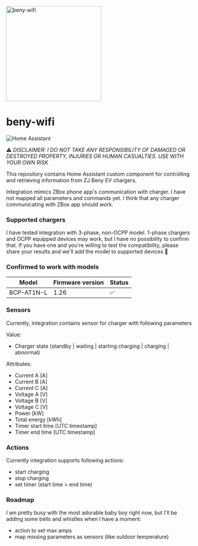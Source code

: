 <div align="left">
    <img alt="beny-wifi" height="256px" src="https://github.com/Jarauvi/beny-wifi/blob/main/images/logo.png?raw=true">
</div>

# beny-wifi

![Home Assistant](https://img.shields.io/badge/home%20assistant-%2341BDF5.svg?style=for-the-badge&logo=home-assistant&logoColor=white)


:warning: *DISCLAIMER: I DO NOT TAKE ANY RESPONSIBILITY OF DAMAGED OR DESTROYED PROPERTY, INJURIES OR HUMAN CASUALTIES. USE WITH YOUR OWN RISK*

This repository contains Home Assistant custom component for controlling and retrieving information from ZJ Beny EV chargers. 

Integration mimics ZBox phone app's communication with charger. I have not mapped all parameters and commands yet. I think that any charger communicating with ZBox app should work.

### Supported chargers

I have tested integration with 3-phase, non-OCPP model. 1-phase chargers and OCPP equipped devices may work, but I have no possibility to confirm that. If you have one and you're willing to test the compatibility, please share your results and we'll add the model to supported devices :pray: 

### Confirmed to work with models

| Model              | Firmware version |       Status      |
| ------------------ | ---------------- | ----------------- |
| BCP-AT1N-L         | 1.26             |:white_check_mark: |

### Sensors

Currently, integration contains sensor for charger with following parameters

Value: 
- Charger state (standby | waiting | starting charging | charging | abnormal)

Attributes:
- Current A [A]
- Current B [A]
- Current C [A]
- Voltage A [V]
- Voltage B [V]
- Voltage C [V]
- Power [kW]
- Total energy [kWh]
- Timer start time [UTC timestamp]
- Timer end time [UTC timestamp]

### Actions

Currently integration supports following actions:
- start charging
- stop charging
- set timer (start time > end time)

### Roadmap

I am pretty busy with the most adorable baby boy right now, but I'll be adding some bells and whistles when I have a moment:
- action to set max amps
- map missing parameters as sensors (like outdoor temperature)
